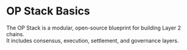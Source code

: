 # OP Stack Basics

The OP Stack is a modular, open-source blueprint for building Layer 2 chains.  
It includes consensus, execution, settlement, and governance layers.
